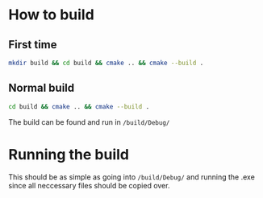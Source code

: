 # How to build

## First time

```bash
mkdir build && cd build && cmake .. && cmake --build .
```

## Normal build

```bash
cd build && cmake .. && cmake --build .
```

The build can be found and run in `/build/Debug/`

# Running the build

This should be as simple as going into `/build/Debug/` and running the .exe since all neccessary files should be copied over.